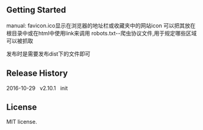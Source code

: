 ## Getting Started
manual:
favicon.ico显示在浏览器的地址栏或收藏夹中的网站icon
可以把其放在根目录中或在html中使用link来调用
robots.txt--爬虫协议文件,用于规定哪些区域可以被抓取

发布时是需要发布dist下的文件即可

## Release History
2016-10-29&nbsp;&nbsp;&nbsp;v2.10.1&nbsp;&nbsp;&nbsp;init

## License
MIT license.

